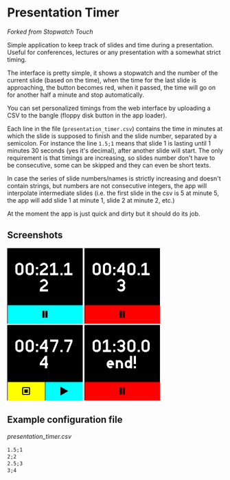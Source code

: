 # Presentation Timer

*Forked from Stopwatch Touch*

Simple application to keep track of slides and
time during a presentation. Useful for conferences,
lectures or any presentation with a somewhat strict timing.

The interface is pretty simple, it shows a stopwatch
and the number of the current slide (based on the time),
when the time for the last slide is approaching,
the button becomes red, when it passed,
the time will go on for another half a minute and stop automatically.

You can set personalized timings from the web interface
by uploading a CSV to the bangle (floppy disk button in the app loader).

Each line in the file (`presentation_timer.csv`)
contains the time in minutes at which the slide
is supposed to finish and the slide number,
separated by a semicolon.
For instance the line `1.5;1` means that slide 1
is lasting until 1 minutes 30 seconds (yes it's decimal),
after another slide will start.
The only requirement is that timings are increasing,
so slides number don't have to be consecutive,
some can be skipped and they can even be short texts.

In case the series of slide numbers/names is strictly increasing and doesn't
contain strings, but numbers are not consecutive integers, the app will
interpolate intermediate slides (i.e. the first slide in the csv is 5 at minute
5, the app will add slide 1 at minute 1, slide 2 at minute 2, etc.)

At the moment the app is just quick and dirty but it should do its job.

## Screenshots

![](screenshot1.png)
![](screenshot2.png)
![](screenshot3.png)
![](screenshot4.png)

## Example configuration file

_presentation_timer.csv_
```csv
1.5;1
2;2
2.5;3
3;4
```
